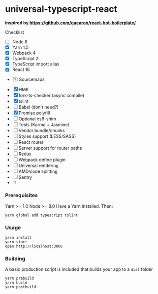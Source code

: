 universal-typescript-react
=====================

**inspired by https://github.com/gaearon/react-hot-boilerplate/**

Checklist
* [ ] Node 8
* [x] Yarn 1.5
* [x] Webpack 4
* [x] TypeScript 2
* [x] TypeScript import alias
* [x] React 16
* [?] Sourcemaps
* [x] HMR
* [x] fork-ts-checker (async compile)
* [x] tslint
* [ ] Babel (don't need?)
* [x] Promise polyfill
* [ ] Optional es6-shim
* [ ] Tests (Karma + Jasmine)
* [ ] Vendor bundle/chunks
* [ ] Styles support (LESS/SASS)
* [ ] React router
* [ ] Server support for router paths
* [ ] Redux
* [ ] Webpack define plugin
* [ ] Universal rendering
* [ ] AMD/code splitting
* [ ] Sentry
* [ ] 




### Prerequisites

Yarn >= 1.0
Node >= 8.0 
Have a Yarn installed. Then:

```
yarn global add typescript tslint
```

### Usage

```
yarn install
yarn start
open http://localhost:3000
```

### Building

A basic production script is included that builds your app to a `dist` folder

```
yarn prebuild
yarn build
yarn postbuild
```
